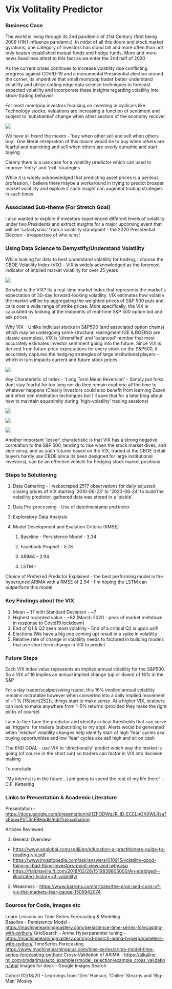 # Vix Volitality Predictor #








### Business Case ###
The world is living through its 2nd pandemic of 21st Century (first being 2009 H1N1 influenza pandemic). In midst of all this doom and stock market gyrations, one category of investors has stood tall and more often than not only beaten established mutual funds and hedge funds. More and more news headlines attest to this fact as we enter the 2nd half of 2020

As the current crises continues to increase volatility due conflicting progress against COVID-19 and a monumental Presidential election around the corner, its imperitive that small mom/pop trader better understand volatility and utilize cutting edge data science techniques to forecast expected volatility and incorporate these insights regarding volatility into stock-trading behavior

For most mom/pop investors focusing on investing in cyclicals like Technology stocks, valuations are increasing a function of sentiment and subject to 'substiantial' change when other sectors of the economy recover 

![](https://github.com/rajeevpanwar/final_project_flatiron/blob/master/Images/nemo.jpeg)

We have all heard the maxim - 'buy when other sell and sell when others buy'. One literal intrepration of this maxim would be to buy when others are fearful and panicking and sell when others are overly europhic and start buying

Clearly there is a use case for a volatility predictor which can used to improve 'entry' and 'exit' strategies  

While it is widely acknowledged that predicting asset prices is a perilous profession, I believe there maybe a workaround in trying to predict broader market volatility and explore if such insight can augment trading strategies in such times

### Associated Sub-theme (For Stretch Goal) ###

I also wanted to explore if investors experienced different levels of volatility under two Presidents and extract insights for a major upcoming event that will be 'cataclysmic' from a volatility standpoint - the 2020 Presidential Election - irrespective of who wins!


### Using Data Science to Demystify/Understand Volatility ###

While looking for data to best understand volatility for trading, I choose the CBOE Volatility Index (VIX) - VIX is widely acknowledged as the foremost indicator of implied market volatility for over 25 years

![](https://github.com/rajeevpanwar/final_project_flatiron/blob/master/Images/vix_index.png)

So what is the VIX? Its a real-time market index that represents the market's expectation of 30-day forward-looking volatility. VIX estimates how volatile the market will be by aggregating the weighted prices of S&P 500 puts and calls over a wide range of strike prices. More specifically, the VIX is calculated by looking at the midpoints of real-time S&P 500 option bid and ask prices

Why VIX - Unlike indiviual stocks in S&P500 (and associated option chains) which may be undergoing some structural realingment (GE & BOEING are classic examples), VIX is 'diversified' and 'balanced' number that most accurately estimates investor sentiment going into the future. Since VIX is derived from future price expectations for every stock on the S&P500, it accurately captures the hedging strategies of large institutional players - which in turn impacts current and future stock prices

![](https://github.com/rajeevpanwar/final_project_flatiron/blob/master/Images/tsd_vix_index.png)

Key Charateristic of Index - 'Long Term Mean Reversion' - Simply put folks dont stay fearful for too long nor do they remain euphoric all the time to whatever happens (Clearly investors could also benefit from learning Zazen and other zen meditation techniques but I'll save that for a later blog about how to maintain equanimity during 'high-volatility' trading sessions)

![](https://github.com/rajeevpanwar/final_project_flatiron/blob/master/Images/histogram_index_values.png)



![](https://github.com/rajeevpanwar/final_project_flatiron/blob/master/Images/box_plot_vix_index_values.png)


![](https://github.com/rajeevpanwar/final_project_flatiron/blob/master/Images/monthly_variation_vix_index.png)


Another important 'lesser' charateristic is that VIX has a strong negative correlation to the S&P 500, tending to rise when the stock market dives, and vice versa, and as such futures based on the VIX, traded at the CBOE (retail buyers hardly use CBOE since its been designed for large institutional investors), can be an effective vehicle for hedging stock market positions 

### Steps to Solutioning ###

1. Data Gathering - I webscraped 2517 observations for daily adjusted closing prices of VIX starting '2010-06-23' to '2020-06-24' to build the volatility predictor. gathered data was stored in a 'pickle'. 

2. Data Pre-processing - Use of datetimestamp and index

3. Exploratory Data Analysis 

4. Model Development and Evalution Criteria (RMSE)
    1. Baseline - Persistence Model - 3.34
    
    2. Facebook Prophet - 5.78
    
    
    
    
    
    
    
    
    
    3. ARIMA - 2.94
    
    
    
    
    4. LSTM - 
    


Choice of Preferred Predictor Explained - the best performing model is the hypertuned ARIMA with a RMSE of 2.94 - I'm hoping the LSTM can outperform this model

### Key Findings about the VIX ###
1. Mean ~ 17 with Standard Deviation - ~7
2. Highest recorded value - ~82 (March 2020 - peak of market meltdown in response to Covid19 lockdown)
3. End of Q1 & Q2 seen most volatility - End of a critical Q2 is upon us!!!
4. Elections (We have a big one coming up) result in a spike in volatility 
5. Relative rate of change in volatility needs to factored in building models that use short term change in VIX to predict  

### Future Steps ###

Each VIX index value represents an implied annual volatility for the S&P500. So a VIX of 16 implies an annual implied change (up or down) of 16% in the S&P

For a day trader/scalper/swing trader, this 16% implied annual volatility remains instrutable however when converted into a daily implied movement of ~1 % (16/sqrt(252)), things start to make sense. At a higher VIX, scalpers can look to make anywhere from 1-5% returns (provided they make the right picks of course) 

I aim to fine-tune the predictor and identify critical thresholds that can serve as 'triggers' for traders (subscribing to my app). Alerts would be generated when 'relative' volatility changes help identify start of high 'fear' cycles aka buying opportunities and low 'fear' cycles aka sell high and sit on cash 

The END GOAL - use VIX to 'directionally' predict which way the market is going (of course in the short run) so traders can factor in VIX into decision making

To conclude:

“My interest is in the future…I am going to spend the rest of my life there”
– C.F. Kettering

### Links to Presentation & Academic Literature 
Presentation - https://docs.google.com/presentation/d/1ZFODWgJR_lD_ECELpOK0WLRsaTyFbnwPVT3cFBHadls/edit?usp=sharing

Articles Reviewed  
1. General Overview 
- https://www.spglobal.com/spdji/en/education-a-practitioners-guide-to-reading-vix.pdf
- https://www.investopedia.com/ask/answers/010915/volatility-good-thing-or-bad-thing-investors-point-view-and-why.asp
- https://ftalphaville.ft.com/2018/02/28/1519839805000/An-abridged--illustrated-history-of-volatility/

2. Weakness - https://www.barrons.com/articles/the-pros-and-cons-of-vix-the-markets-fear-gauge-1505942074


### Sources for Code, Images etc ###

Learn Lessons on Time Series Forecasting & Modeling  
Baseline - Persistence Model - https://machinelearningmastery.com/persistence-time-series-forecasting-with-python/
GridSearch - Arima Hyperparamter tuning - https://machinelearningmastery.com/grid-search-arima-hyperparameters-with-python/
TimeSeries Forecasting 
https://www.machinelearningplus.com/time-series/arima-model-time-series-forecasting-python/
Cross-Validation of ARIMA - https://alkaline-ml.com/pmdarima/auto_examples/model_selection/example_cross_validation.html
Images for deck - Google Images Search 

Cohort 02/18/20 - Learnings from 'Zen' Hanson, 'Chiller' Stearns and 'Big-Man' Mosley

